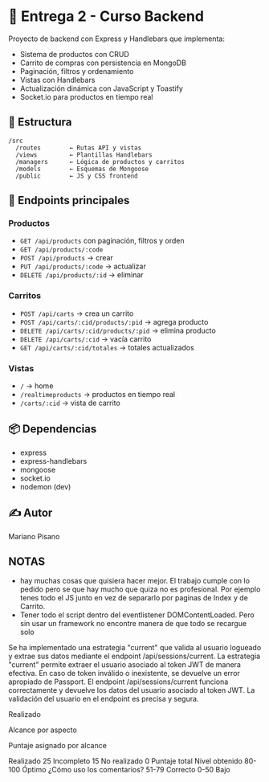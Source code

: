 # 🛒 Entrega 2 - Curso Backend

Proyecto de backend con Express y Handlebars que implementa:

- Sistema de productos con CRUD
- Carrito de compras con persistencia en MongoDB
- Paginación, filtros y ordenamiento
- Vistas con Handlebars
- Actualización dinámica con JavaScript y Toastify
- Socket.io para productos en tiempo real

## 📂 Estructura

```
/src
  /routes        ← Rutas API y vistas
  /views         ← Plantillas Handlebars
  /managers      ← Lógica de productos y carritos
  /models        ← Esquemas de Mongoose
  /public        ← JS y CSS frontend
```

## 🔌 Endpoints principales

### Productos

- `GET /api/products` con paginación, filtros y orden
- `GET /api/products/:code`
- `POST /api/products` → crear
- `PUT /api/products/:code` → actualizar
- `DELETE /api/products/:id` → eliminar

### Carritos

- `POST /api/carts` → crea un carrito
- `POST /api/carts/:cid/products/:pid` → agrega producto
- `DELETE /api/carts/:cid/products/:pid` → elimina producto
- `DELETE /api/carts/:cid` → vacía carrito
- `GET /api/carts/:cid/totales` → totales actualizados

### Vistas

- `/` → home
- `/realtimeproducts` → productos en tiempo real
- `/carts/:cid` → vista de carrito

## 📦 Dependencias

- express
- express-handlebars
- mongoose
- socket.io
- nodemon (dev)

## ✍️ Autor

Mariano Pisano

## NOTAS

- hay muchas cosas que quisiera hacer mejor. El trabajo cumple con lo pedido pero se que hay mucho que quiza no es profesional. Por ejemplo tenes todo el JS junto en vez de separarlo por paginas de Index y de Carrito.
- Tener todo el script dentro del eventlistener DOMContentLoaded. Pero sin usar un framework no encontre manera de que todo se recargue solo



Se ha implementado una estrategia "current"
que valida al usuario logueado y extrae sus
datos mediante el endpoint
/api/sessions/current.
La estrategia "current" permite extraer el
usuario asociado al token JWT de manera
efectiva.
En caso de token inválido o inexistente, se
devuelve un error apropiado de Passport.
El endpoint /api/sessions/current funciona
correctamente y devuelve los datos del usuario
asociado al token JWT.
La validación del usuario en el endpoint es
precisa y segura.

Realizado

Alcance por aspecto

Puntaje asignado por
alcance

Realizado 25
Incompleto 15
No realizado 0
Puntaje total Nivel obtenido
80-100 Óptimo ¿Cómo uso los comentarios?
51-79 Correcto
0-50 Bajo